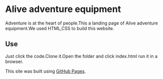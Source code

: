 # Alive adventure equipment

Adventure is at the heart of people.This a landing page of Alive adventure
 equipment.We used HTML,CSS to build this website.

## Use
Just click the code.Clone it.Open the folder and click index.html run it
in a browser.

This site was built using [GitHub Pages](https://ztanvir.github.io/alive-adventure-landingPage/).

